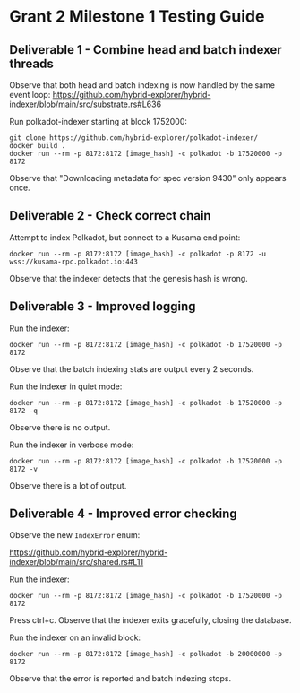 # Grant 2 Milestone 1 Testing Guide

## Deliverable 1 - Combine head and batch indexer threads

Observe that both head and batch indexing is now handled by the same event loop:
https://github.com/hybrid-explorer/hybrid-indexer/blob/main/src/substrate.rs#L636

Run polkadot-indexer starting at block 1752000:

```
git clone https://github.com/hybrid-explorer/polkadot-indexer/
docker build .
docker run --rm -p 8172:8172 [image_hash] -c polkadot -b 17520000 -p 8172
```

Observe that "Downloading metadata for spec version 9430" only appears once.

## Deliverable 2 - Check correct chain

Attempt to index Polkadot, but connect to a Kusama end point:

```
docker run --rm -p 8172:8172 [image_hash] -c polkadot -p 8172 -u wss://kusama-rpc.polkadot.io:443
```

Observe that the indexer detects that the genesis hash is wrong.

## Deliverable 3 - Improved logging

Run the indexer:

```
docker run --rm -p 8172:8172 [image_hash] -c polkadot -b 17520000 -p 8172
```

Observe that the batch indexing stats are output every 2 seconds.

Run the indexer in quiet mode:

```
docker run --rm -p 8172:8172 [image_hash] -c polkadot -b 17520000 -p 8172 -q
```

Observe there is no output.

Run the indexer in verbose mode:

```
docker run --rm -p 8172:8172 [image_hash] -c polkadot -b 17520000 -p 8172 -v
```

Observe there is a lot of output.

## Deliverable 4 - Improved error checking

Observe the new `IndexError` enum: 

https://github.com/hybrid-explorer/hybrid-indexer/blob/main/src/shared.rs#L11

Run the indexer:

```
docker run --rm -p 8172:8172 [image_hash] -c polkadot -b 17520000 -p 8172
```

Press ctrl+c. Observe that the indexer exits gracefully, closing the database.

Run the indexer on an invalid block:

```
docker run --rm -p 8172:8172 [image_hash] -c polkadot -b 20000000 -p 8172
```

Observe that the error is reported and batch indexing stops.